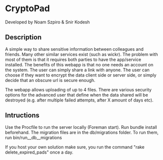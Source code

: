 CryptoPad
============================
Developed by Noam Szpiro & Snir Kodesh

Description
-----------
A simple way to share sensitive information between colleagues and friends.
Many other similar services exist (such as wickr). The problem with most of them is that it requires both parties to have the app/service installed. The benefits of this webapp is that no one needs an account on the system. The user can simply share a link with anyone. The user can choose if they want to encrypt the data client side or server side, or simply decide that an obscure url is secure enough.

The webapp allows uploading of up to 4 files. There are various security options for the advanced user that define when the data shared will be destroyed (e.g. after multiple failed attempts, after X amount of days etc).

Intructions
-----------
Use the Procfile to run the server locally (Foreman start). Run bundle install beforehand. The migration files are in the db/migrations folder. To run them, run bin/run__db__migrations

If you host your own solution make sure, you run the command "rake delete_expired_pads" once a day. 
